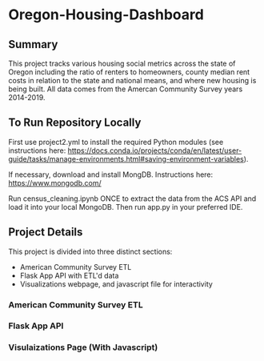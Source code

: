 # Oregon-Housing-Dashboard

## Summary
This project tracks various housing social metrics across the state of Oregon including the ratio of renters to homeowners, county median rent costs in relation to the state and national means, and where new housing is being built. All data comes from the Amercan Community Survey years 2014-2019.

## To Run Repository Locally
First use project2.yml to install the required Python modules (see instructions here: https://docs.conda.io/projects/conda/en/latest/user-guide/tasks/manage-environments.html#saving-environment-variables).

If necessary, download and install MongDB. Instructions here: https://www.mongodb.com/

Run census_cleaning.ipynb ONCE to extract the data from the ACS API and load it into your local MongoDB. Then run app.py in your preferred IDE. 

## Project Details

This project is divided into three distinct sections:
* American Community Survey ETL
* Flask App API with ETL'd data
* Visualizations webpage, and javascript file for interactivity

### American Community Survey ETL


### Flask App API


### Visulaizations Page (With Javascript)
